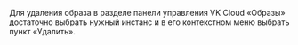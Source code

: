 Для удаления образа в разделе панели управления VK Cloud «Образы» достаточно выбрать нужный инстанс и в его контекстном меню выбрать пункт «Удалить».
